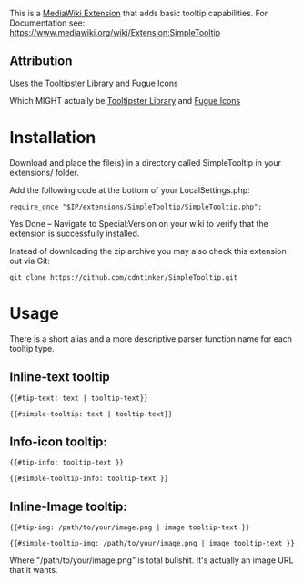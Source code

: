 This is a [MediaWiki Extension](https://www.mediawiki.org/wiki/Extension:SimpleTooltip) that adds basic tooltip capabilities. For Documentation see: https://www.mediawiki.org/wiki/Extension:SimpleTooltip

## Attribution
Uses the [Tooltipster Library](http://iamceege.github.io/tooltipster/) and [Fugue Icons](https://github.com/yusukekamiyamane/fugue-icons)

Which MIGHT actually be [Tooltipster Library](https://github.com/calebjacob/tooltipster) and [Fugue Icons](https://github.com/frisco-joe/fugue-icons)

# Installation
Download and place the file(s) in a directory called SimpleTooltip in your extensions/ folder.

Add the following code at the bottom of your LocalSettings.php:

`require_once "$IP/extensions/SimpleTooltip/SimpleTooltip.php";`

Yes Done – Navigate to Special:Version on your wiki to verify that the extension is successfully installed.

Instead of downloading the zip archive you may also check this extension out via Git:

`git clone https://github.com/cdntinker/SimpleTooltip.git`

# Usage
There is a short alias and a more descriptive parser function name for each tooltip type.

## Inline-text tooltip

`{{#tip-text: text | tooltip-text}}`

`{{#simple-tooltip: text | tooltip-text}}`

## Info-icon tooltip:

`{{#tip-info: tooltip-text }}`

`{{#simple-tooltip-info: tooltip-text }}`

## Inline-Image tooltip:

`{{#tip-img: /path/to/your/image.png | image tooltip-text }}`

`{{#simple-tooltip-img: /path/to/your/image.png | image tooltip-text }}`

Where "/path/to/your/image.png" is total bullshit.  It's actually an image URL that it wants.
